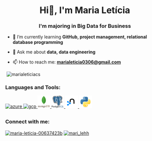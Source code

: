 <!--
**marialeticiacs/marialeticiacs** is a ✨ _special_ ✨ repository because its `README.md` (this file) appears on your GitHub profile.

Here are some ideas to get you started:

- 🔭 I’m currently working on ...
- 🌱 I’m currently learning ...
- 👯 I’m looking to collaborate on ...
- 🤔 I’m looking for help with ...
- 💬 Ask me about ...
- 📫 How to reach me: ...
- 😄 Pronouns: ...
- ⚡ Fun fact: ...
-->
<h1 align="center">Hi👋, I'm Maria Letícia</h1>
<h3 align="center">I'm majoring in Big Data for Business</h3>

- 🌱 I’m currently learning **GitHub, project management, relational database programming**

- 💬 Ask me about **data, data engineering**

- 📫 How to reach me: **marialeticia0306@gmail.com**
<!--
<p><img align="right" src="https://github-readme-stats.vercel.app/api/top-langs?username=marialeticiacs&show_icons=true&theme=radical&hide_border=true&locale=en&layout=compact" alt="marialeticiacs" /></p>
-->
<p>&nbsp;<img align="center" src="https://github-readme-stats.vercel.app/api?username=marialeticiacs&show_icons=true&theme=radical&locale=en&layout=compact" alt="marialeticiacs" /></p>
<!--
![marialeticia's GitHub stats](https://github-readme-stats.vercel.app/api?username=marialeticiacs&show_icons=true&theme=radical)
[![Top Langs](https://github-readme-stats.vercel.app/api/top-langs/?username=marialeticiacs&theme=radical)](https://github.com/marialeticiacs/github-readme-stats)
-->

<h3 align="left">Languages and Tools:</h3>
<p align="left"> <a href="https://azure.microsoft.com/en-in/" target="_blank" rel="noreferrer"> <img src="https://www.vectorlogo.zone/logos/microsoft_azure/microsoft_azure-icon.svg" alt="azure" width="40" height="40"/> </a> <a href="https://cloud.google.com" target="_blank" rel="noreferrer"> <img src="https://www.vectorlogo.zone/logos/google_cloud/google_cloud-icon.svg" alt="gcp" width="40" height="40"/> </a> <a href="https://www.mongodb.com/" target="_blank" rel="noreferrer"> <img src="https://raw.githubusercontent.com/devicons/devicon/master/icons/mongodb/mongodb-original-wordmark.svg" alt="mongodb" width="40" height="40"/> </a> <a href="https://www.postgresql.org" target="_blank" rel="noreferrer"> <img src="https://raw.githubusercontent.com/devicons/devicon/master/icons/postgresql/postgresql-original-wordmark.svg" alt="postgresql" width="40" height="40"/> </a> <a href="https://www.neo4j.br" target="_blank" rel="noreferrer"> <img src="https://raw.githubusercontent.com/devicons/devicon/master/icons/neo4j/neo4j-original.svg" alt="neo4j" width="40" height="40"/> </a> <a href="https://www.python.org" target="_blank" rel="noreferrer"> <img src="https://raw.githubusercontent.com/devicons/devicon/master/icons/python/python-original.svg" alt="python" width="40" height="40"/> </a> </p>
 
##

<h3 align="left">Connect with me:</h3>
<p align="left">
<a href="https://linkedin.com/in/maria-letícia-00637423b" target="blank"><img align="center" src="https://raw.githubusercontent.com/rahuldkjain/github-profile-readme-generator/master/src/images/icons/Social/linked-in-alt.svg" alt="maria-letícia-00637423b" height="30" width="40" /></a>
<a href="https://instagram.com/mari_lehh" target="blank"><img align="center" src="https://raw.githubusercontent.com/rahuldkjain/github-profile-readme-generator/master/src/images/icons/Social/instagram.svg" alt="mari_lehh" height="30" width="40" /></a>
</p>
